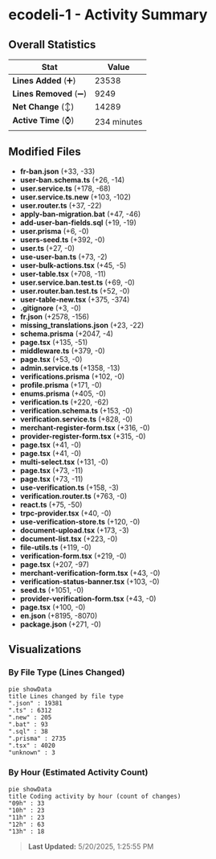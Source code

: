# ecodeli-1 - Activity Summary 

## Overall Statistics

| Stat                   | Value                                                             |
| ---------------------- | ----------------------------------------------------------------- |
| **Lines Added** (➕)   | 23538                                          |
| **Lines Removed** (➖) | 9249                                        |
| **Net Change** (↕)    | 14289                |
| **Active Time** (⌚)   | 234 minutes |


## Modified Files
- **fr-ban.json** (+33, -33)
- **user-ban.schema.ts** (+26, -14)
- **user.service.ts** (+178, -68)
- **user.service.ts.new** (+103, -102)
- **user.router.ts** (+37, -22)
- **apply-ban-migration.bat** (+47, -46)
- **add-user-ban-fields.sql** (+19, -19)
- **user.prisma** (+6, -0)
- **users-seed.ts** (+392, -0)
- **user.ts** (+27, -0)
- **use-user-ban.ts** (+73, -2)
- **user-bulk-actions.tsx** (+45, -5)
- **user-table.tsx** (+708, -11)
- **user.service.ban.test.ts** (+69, -0)
- **user.router.ban.test.ts** (+52, -0)
- **user-table-new.tsx** (+375, -374)
- **.gitignore** (+3, -0)
- **fr.json** (+2578, -156)
- **missing_translations.json** (+23, -22)
- **schema.prisma** (+2047, -4)
- **page.tsx** (+135, -51)
- **middleware.ts** (+379, -0)
- **page.tsx** (+53, -0)
- **admin.service.ts** (+1358, -13)
- **verifications.prisma** (+102, -0)
- **profile.prisma** (+171, -0)
- **enums.prisma** (+405, -0)
- **verification.ts** (+220, -62)
- **verification.schema.ts** (+153, -0)
- **verification.service.ts** (+828, -0)
- **merchant-register-form.tsx** (+316, -0)
- **provider-register-form.tsx** (+315, -0)
- **page.tsx** (+41, -0)
- **page.tsx** (+41, -0)
- **multi-select.tsx** (+131, -0)
- **page.tsx** (+73, -11)
- **page.tsx** (+73, -11)
- **use-verification.ts** (+158, -3)
- **verification.router.ts** (+763, -0)
- **react.ts** (+75, -50)
- **trpc-provider.tsx** (+40, -0)
- **use-verification-store.ts** (+120, -0)
- **document-upload.tsx** (+173, -3)
- **document-list.tsx** (+223, -0)
- **file-utils.ts** (+119, -0)
- **verification-form.tsx** (+219, -0)
- **page.tsx** (+207, -97)
- **merchant-verification-form.tsx** (+43, -0)
- **verification-status-banner.tsx** (+103, -0)
- **seed.ts** (+1051, -0)
- **provider-verification-form.tsx** (+43, -0)
- **page.tsx** (+100, -0)
- **en.json** (+8195, -8070)
- **package.json** (+271, -0)

## Visualizations

### By File Type (Lines Changed)

```mermaid
pie showData
title Lines changed by file type
".json" : 19381
".ts" : 6312
".new" : 205
".bat" : 93
".sql" : 38
".prisma" : 2735
".tsx" : 4020
"unknown" : 3
```

### By Hour (Estimated Activity Count)

```mermaid
pie showData
title Coding activity by hour (count of changes)
"09h" : 33
"10h" : 23
"11h" : 23
"12h" : 63
"13h" : 18
```


> **Last Updated:** 5/20/2025, 1:25:55 PM